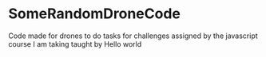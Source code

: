 # SomeRandomDroneCode

Code made for drones to do tasks for challenges assigned by the javascript course I am taking taught by Hello world
